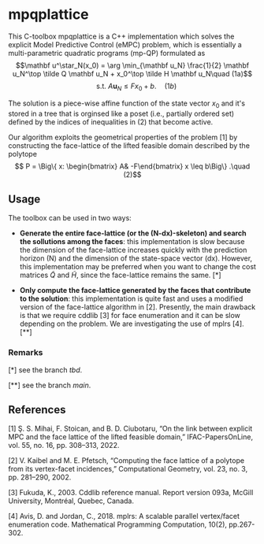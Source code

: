 # mpqplattice

This C-toolbox mpqplattice is a C++ implementation which solves the explicit Model Predictive Control (eMPC) problem, which is essentially a multi-parametric quadratic programs (mp-QP) formulated as
$$\mathbf u^\star_N(x_0) = \arg \min_{\mathbf u_N} \frac{1}{2} \mathbf u_N^\top \tilde Q \mathbf u_N + x_0^\top \tilde H \mathbf u_N\quad (1a)$$
$$\quad \text{s.t. } A \mathbf u_N \leq F x_0+b.\quad (1b)$$

The solution is a piece-wise affine function of the state vector $x_0$ and it's stored in a tree that is orginsed like a poset (i.e., partially ordered set) defined by the indices of inequalities in (2) that become active.

Our algorithm exploits the geometrical properties of the problem [1] by constructing the face-lattice of the lifted feasible domain described by the polytope
$$ P = \Big\{ x: \begin{bmatrix} A& -F\end{bmatrix} x \leq b\Big\} .\quad (2)$$

## Usage
The toolbox can be used in two ways:
- **Generate the entire face-lattice (or the (N-dx)-skeleton) and search the sollutions among the faces**: this implementation is slow because the dimension of the face-lattice increases quickly with the prediction horizon (N) and the dimension of the state-space vector (dx). However, this implementation may be preferred when you want to change the cost matrices $\tilde Q$ and $\tilde H$, since the face-lattice remains the same. [*]

- **Only compute the face-lattice generated by the faces that contribute to the solution**: this implementation is quite fast and uses a modified version of the face-lattice algorithm in [2]. Presently, the main drawback is that we require cddlib [3] for face enumeration and it can be slow depending on the problem. We are investigating the use of mplrs [4]. [**]

### Remarks
[*] see the branch *tbd*.

[**] see the branch *main*.

## References
[1] Ş. S. Mihai, F. Stoican, and B. D. Ciubotaru, “On the link between explicit MPC and the face lattice of the lifted feasible domain,” IFAC-PapersOnLine, vol. 55, no. 16, pp. 308–313, 2022.

[2] V. Kaibel and M. E. Pfetsch, “Computing the face lattice of a polytope from its vertex-facet incidences,” Computational Geometry, vol. 23, no. 3, pp. 281–290, 2002.

[3] Fukuda, K., 2003. Cddlib reference manual. Report version 093a, McGill University, Montréal, Quebec, Canada.

[4] Avis, D. and Jordan, C., 2018. mplrs: A scalable parallel vertex/facet enumeration code. Mathematical Programming Computation, 10(2), pp.267-302.
